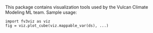 This package contains visualization tools used by the Vulcan Climate Modeling ML team.
Sample usage:
```
import fv3viz as viz
fig = viz.plot_cube(viz.mappable_var(ds), ...)
```
